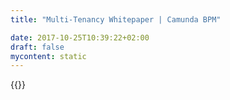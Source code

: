 ```yaml
---
title: "Multi-Tenancy Whitepaper | Camunda BPM"

date: 2017-10-25T10:39:22+02:00
draft: false
mycontent: static
---
```

{{<whitepapers-single
title="Multi-Tenancy"
teaser="<p>Camunda is often used where deployments serve multiple clients with a single instance of the platform, but there are very different ways to implement this.</p><p>This article aims to help you understand not only what those options are – but how exactly they’re implemented. It includes the various pros and cons of each approach and will be able to give you a good understanding of which situations suit each of the approaches.</p>"
mcautomationid="58483ea9c6"
mcemailid="72dbdbec5c"
hsformid="173c3bad-9df8-4dbb-8216-2add615e0143"
pdf="//assets.ctfassets.net/vpidbgnakfvf/6qPAgbht0kyc2mIe2mcosC/13d6594affb6241b2714edebc73b421f/Multi-tenancy.pdf"
thumbnail="//images.ctfassets.net/vpidbgnakfvf/2KhL6HepRKaSqQAu8Osgqi/7d5271843c9dda24f3874099dbbff79b/multi_tenancy_en.jpg">}}